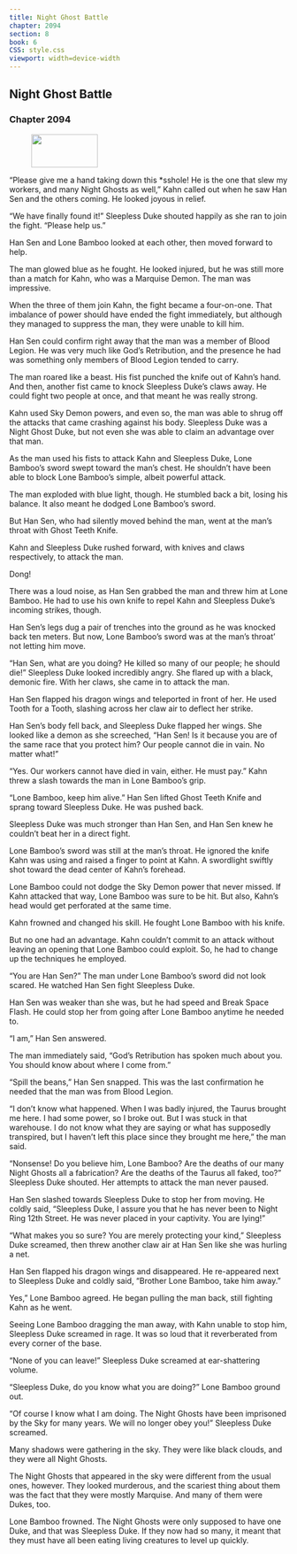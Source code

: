 ```yaml
---
title: Night Ghost Battle
chapter: 2094
section: 8
book: 6
CSS: style.css
viewport: width=device-width
---
```


## Night Ghost Battle

### Chapter 2094

<figure>
	<img src="../Images/gem.gif" alt="" id="gem" width="120" height="60" />
</figure>

“Please give me a hand taking down this *sshole! He is the one that slew my workers, and many Night Ghosts as well,” Kahn called out when he saw Han Sen and the others coming. He looked joyous in relief.

“We have finally found it!” Sleepless Duke shouted happily as she ran to join the fight. “Please help us.”

Han Sen and Lone Bamboo looked at each other, then moved forward to help.

The man glowed blue as he fought. He looked injured, but he was still more than a match for Kahn, who was a Marquise Demon. The man was impressive.

When the three of them join Kahn, the fight became a four-on-one. That imbalance of power should have ended the fight immediately, but although they managed to suppress the man, they were unable to kill him.

Han Sen could confirm right away that the man was a member of Blood Legion. He was very much like God’s Retribution, and the presence he had was something only members of Blood Legion tended to carry.

The man roared like a beast. His fist punched the knife out of Kahn’s hand. And then, another fist came to knock Sleepless Duke’s claws away. He could fight two people at once, and that meant he was really strong.

Kahn used Sky Demon powers, and even so, the man was able to shrug off the attacks that came crashing against his body. Sleepless Duke was a Night Ghost Duke, but not even she was able to claim an advantage over that man.

As the man used his fists to attack Kahn and Sleepless Duke, Lone Bamboo’s sword swept toward the man’s chest. He shouldn’t have been able to block Lone Bamboo’s simple, albeit powerful attack.

The man exploded with blue light, though. He stumbled back a bit, losing his balance. It also meant he dodged Lone Bamboo’s sword.

But Han Sen, who had silently moved behind the man, went at the man’s throat with Ghost Teeth Knife.

Kahn and Sleepless Duke rushed forward, with knives and claws respectively, to attack the man.

Dong!

There was a loud noise, as Han Sen grabbed the man and threw him at Lone Bamboo. He had to use his own knife to repel Kahn and Sleepless Duke’s incoming strikes, though.

Han Sen’s legs dug a pair of trenches into the ground as he was knocked back ten meters. But now, Lone Bamboo’s sword was at the man’s throat’ not letting him move.

“Han Sen, what are you doing? He killed so many of our people; he should die!” Sleepless Duke looked incredibly angry. She flared up with a black, demonic fire. With her claws, she came in to attack the man.

Han Sen flapped his dragon wings and teleported in front of her. He used Tooth for a Tooth, slashing across her claw air to deflect her strike.

Han Sen’s body fell back, and Sleepless Duke flapped her wings. She looked like a demon as she screeched, “Han Sen! Is it because you are of the same race that you protect him? Our people cannot die in vain. No matter what!”

“Yes. Our workers cannot have died in vain, either. He must pay.” Kahn threw a slash towards the man in Lone Bamboo’s grip.

“Lone Bamboo, keep him alive.” Han Sen lifted Ghost Teeth Knife and sprang toward Sleepless Duke. He was pushed back.

Sleepless Duke was much stronger than Han Sen, and Han Sen knew he couldn’t beat her in a direct fight.

Lone Bamboo’s sword was still at the man’s throat. He ignored the knife Kahn was using and raised a finger to point at Kahn. A swordlight swiftly shot toward the dead center of Kahn’s forehead.

Lone Bamboo could not dodge the Sky Demon power that never missed. If Kahn attacked that way, Lone Bamboo was sure to be hit. But also, Kahn’s head would get perforated at the same time.

Kahn frowned and changed his skill. He fought Lone Bamboo with his knife.

But no one had an advantage. Kahn couldn’t commit to an attack without leaving an opening that Lone Bamboo could exploit. So, he had to change up the techniques he employed.

“You are Han Sen?” The man under Lone Bamboo’s sword did not look scared. He watched Han Sen fight Sleepless Duke.

Han Sen was weaker than she was, but he had speed and Break Space Flash. He could stop her from going after Lone Bamboo anytime he needed to.

“I am,” Han Sen answered.

The man immediately said, “God’s Retribution has spoken much about you. You should know about where I come from.”

“Spill the beans,” Han Sen snapped. This was the last confirmation he needed that the man was from Blood Legion.

“I don’t know what happened. When I was badly injured, the Taurus brought me here. I had some power, so I broke out. But I was stuck in that warehouse. I do not know what they are saying or what has supposedly transpired, but I haven’t left this place since they brought me here,” the man said.

“Nonsense! Do you believe him, Lone Bamboo? Are the deaths of our many Night Ghosts all a fabrication? Are the deaths of the Taurus all faked, too?” Sleepless Duke shouted. Her attempts to attack the man never paused.

Han Sen slashed towards Sleepless Duke to stop her from moving. He coldly said, “Sleepless Duke, I assure you that he has never been to Night Ring 12th Street. He was never placed in your captivity. You are lying!”

“What makes you so sure? You are merely protecting your kind,” Sleepless Duke screamed, then threw another claw air at Han Sen like she was hurling a net.

Han Sen flapped his dragon wings and disappeared. He re-appeared next to Sleepless Duke and coldly said, “Brother Lone Bamboo, take him away.”

Yes,” Lone Bamboo agreed. He began pulling the man back, still fighting Kahn as he went.

Seeing Lone Bamboo dragging the man away, with Kahn unable to stop him, Sleepless Duke screamed in rage. It was so loud that it reverberated from every corner of the base.

“None of you can leave!” Sleepless Duke screamed at ear-shattering volume.

“Sleepless Duke, do you know what you are doing?” Lone Bamboo ground out.

“Of course I know what I am doing. The Night Ghosts have been imprisoned by the Sky for many years. We will no longer obey you!” Sleepless Duke screamed.

Many shadows were gathering in the sky. They were like black clouds, and they were all Night Ghosts.

The Night Ghosts that appeared in the sky were different from the usual ones, however. They looked murderous, and the scariest thing about them was the fact that they were mostly Marquise. And many of them were Dukes, too.

Lone Bamboo frowned. The Night Ghosts were only supposed to have one Duke, and that was Sleepless Duke. If they now had so many, it meant that they must have all been eating living creatures to level up quickly.